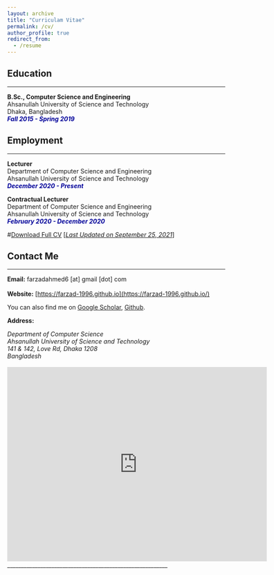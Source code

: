 ```yaml
---
layout: archive
title: "Curriculam Vitae"
permalink: /cv/
author_profile: true
redirect_from:
  - /resume
---
```


## Education 
-------------
<b>B.Sc., Computer Science and Engineering</b><br />
Ahsanullah University of Science and Technology<br />
Dhaka, Bangladesh<br />
<i style='color:#000099;'>**Fall 2015 - Spring 2019**</i>

## Employment 
-------------
<b>Lecturer</b><br />
Department of Computer Science and Engineering <br/>
Ahsanullah University of Science and Technology<br />
<i style='color:#000099;'>**December 2020 - Present**</i><br/>

<b>Contractual Lecturer</b><br />
Department of Computer Science and Engineering <br/>
Ahsanullah University of Science and Technology<br />
<i style='color:#000099;'>**February 2020 - December 2020**</i>

#[Download Full CV](https://tonmoy-hossain.github.io/files/TonmoyHossainCV.pdf) [<ins>*Last Updated on September 25, 2021*</ins>]

## Contact Me
-------------

**Email:** farzadahmed6 [at] gmail [dot] com <br /> 
 <br /> 
**Website:** [https://farzad-1996.github.io](https://farzad-1996.github.io/) <br />

You can also find me on [Google Scholar](https://scholar.google.com/citations?user=tFYmHMsAAAAJ&hl=en), [Github](https://github.com/farzad-1996).


**Address:**
<address>
Department of Computer Science <br /> 
Ahsanullah University of Science and Technology<br /> 
141 & 142, Love Rd, Dhaka 1208 <br />
Bangladesh <br /> 
</address> 
<br /> 
<iframe src="https://goo.gl/maps/DpNNN2YZ3hibQA4p8" width="600" height="450" style="border:0;" allowfullscreen="" loading="lazy"></iframe>
__________________________________________________________
